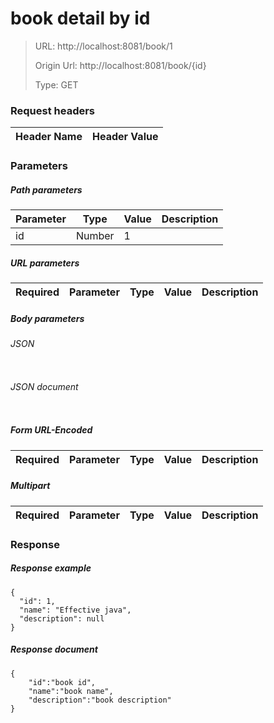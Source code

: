 # book detail by id

> URL: http://localhost:8081/book/1
>
> Origin Url: http://localhost:8081/book/{id}
>
> Type: GET


### Request headers

|Header Name| Header Value|
|---------|------|

### Parameters

##### Path parameters

| Parameter | Type | Value | Description |
|---------|------|------|------------|
|id|Number|1| |


##### URL parameters

|Required| Parameter | Type | Value | Description |
|---------|---------|------|------|------------|


##### Body parameters

###### JSON

```

```

###### JSON document

```

```


##### Form URL-Encoded
|Required| Parameter | Type | Value | Description |
|---------|---------|------|------|------------|


##### Multipart
|Required | Parameter | Type | Value | Description |
|---------|---------|------|------|------------|


### Response

##### Response example

```
{
  "id": 1,
  "name": "Effective java",
  "description": null
}
```

##### Response document
```
{
	"id":"book id",
	"name":"book name",
	"description":"book description"
}
```


